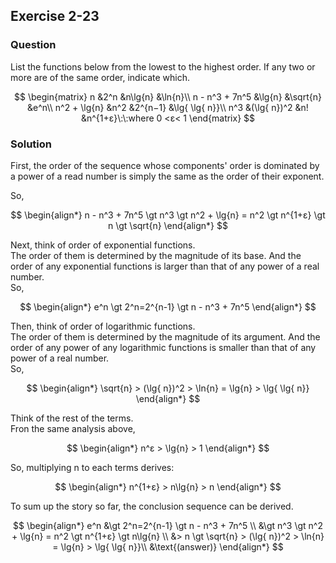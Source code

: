 ## Exercise 2-23
### Question

List the functions below from the lowest to the highest order. If any two or
more are of the same order, indicate which.  

$$
\begin{matrix}
    n   &2^n    &n\lg{n}   &\ln{n}\\
    n - n^3 + 7n^5 &\lg{n} &\sqrt{n} &e^n\\
    n^2 + \lg{n} &n^2 &2^{n−1} &\lg{ \lg{ n}}\\
    n^3 &(\lg{ n})^2 &n! &n^{1+ε}\:\:where 0 <ε< 1
\end{matrix}
$$




### Solution

First, the order of the sequence whose components' order is dominated by a power of a read number is simply the same as the order of their exponent.

So,

$$
\begin{align*}
    n - n^3 + 7n^5 \gt n^3 \gt n^2 + \lg{n} = n^2 \gt n^{1+ε} \gt n \gt \sqrt{n}
\end{align*}
$$

Next, think of order of exponential functions.  
The order of them is determined by the magnitude of its base. And the order of any exponential functions is larger than that of any power of a real number.  
So,

$$
\begin{align*}
    e^n \gt 2^n=2^{n-1} \gt n - n^3 + 7n^5
\end{align*}
$$

Then, think of order of logarithmic functions.  
The order of them is determined by the magnitude of its argument. And the order of any power of any logarithmic functions is smaller than that of any power of a real number.  
So,

$$
\begin{align*}
    \sqrt{n} > (\lg{ n})^2 > \ln{n} = \lg{n} > \lg{ \lg{ n}}
\end{align*}
$$

Think of the rest of the terms.  
Fron the same analysis above,

$$
\begin{align*}
    n^ε > \lg{n} > 1
\end{align*}
$$

So, multiplying n to each terms derives:

$$
\begin{align*}
    n^{1+ε} > n\lg{n} > n
\end{align*}
$$

To sum up the story so far, the conclusion sequence can be derived.

$$
\begin{align*}
    e^n &\gt 2^n=2^{n-1} \gt n - n^3 + 7n^5 \\
    &\gt n^3 \gt n^2 + \lg{n} = n^2 \gt n^{1+ε} \gt n\lg{n} \\
    &> n \gt \sqrt{n} > (\lg{ n})^2 > \ln{n} = \lg{n} > \lg{ \lg{ n}}\\
    &\text{(answer)}
\end{align*}
$$

